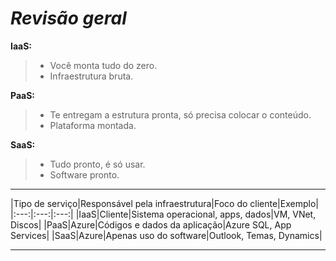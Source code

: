 # *Revisão geral*

**IaaS:** 
> - Você monta tudo do zero.
> - Infraestrutura bruta.

**PaaS:** 
> - Te entregam a estrutura pronta, só precisa colocar o conteúdo.
> - Plataforma montada.

**SaaS:** 
> - Tudo pronto, é só usar.
> - Software pronto.

---

|Tipo de serviço|Responsável pela infraestrutura|Foco do cliente|Exemplo|
|:---:|:---:|:---:| 
|IaaS|Cliente|Sistema operacional, apps, dados|VM, VNet, Discos|
|PaaS|Azure|Códigos e dados da aplicação|Azure SQL, App Services|
|SaaS|Azure|Apenas uso do software|Outlook, Temas, Dynamics|

---
